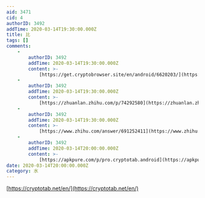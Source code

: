 ```yaml
---
aid: 3471
cid: 4
authorID: 3492
addTime: 2020-03-14T19:30:00.000Z
title: 比
tags: []
comments:
    -
        authorID: 3492
        addTime: 2020-03-14T19:30:00.000Z
        content: >-
            [https://get.cryptobrowser.site/en/android/6620203/](https://get.cryptobrowser.site/en/android/6620203/)
    -
        authorID: 3492
        addTime: 2020-03-14T19:30:00.000Z
        content: >-
            [https://zhuanlan.zhihu.com/p/74292580](https://zhuanlan.zhihu.com/p/74292580)
    -
        authorID: 3492
        addTime: 2020-03-14T19:30:00.000Z
        content: >-
            [https://www.zhihu.com/answer/691252411](https://www.zhihu.com/answer/691252411)
    -
        authorID: 3492
        addTime: 2020-03-14T20:00:00.000Z
        content: >-
            [https://apkpure.com/p/pro.cryptotab.android](https://apkpure.com/p/pro.cryptotab.android)
date: 2020-03-14T20:00:00.000Z
category: 水
---
```


[https://cryptotab.net/en/](https://cryptotab.net/en/)
